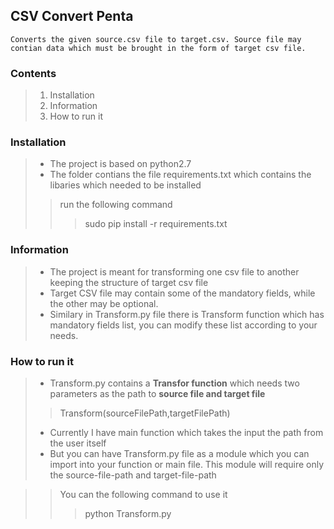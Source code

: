 ## CSV Convert Penta
    Converts the given source.csv file to target.csv. Source file may contian data which must be brought in the form of target csv file.

### Contents
>    1) Installation
>    2) Information
>    3) How to run it
 
### Installation
> - The project is based on python2.7
> - The folder contians the file requirements.txt which contains the libaries which needed to be installed
>>  run the following command   
>>> sudo pip install -r requirements.txt

### Information
> - The project is meant for transforming one csv file to another keeping the structure of target csv file
> - Target CSV file may contain some of the mandatory fields, while the other may be optional.
> - Similary in Transform.py file there is Transform function which has mandatory fields list, you can modify these list according to your needs.

### How to run it
> - Transform.py contains a **Transfor function** which needs two parameters as the path to **source file and target file** 
>>  Transform(sourceFilePath,targetFilePath)
> - Currently I have main function which takes the input the path from the user itself
> - But you can have Transform.py file as a module which you can import into your function or main file. This module will require only the source-file-path and target-file-path

>> You can the following command to use it
>>> python Transform.py




